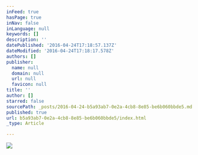 ```yaml
---
inFeed: true
hasPage: true
inNav: false
inLanguage: null
keywords: []
description: ''
datePublished: '2016-04-24T17:18:57.137Z'
dateModified: '2016-04-24T17:18:17.578Z'
authors: []
publisher:
  name: null
  domain: null
  url: null
  favicon: null
title: ''
author: []
starred: false
sourcePath: _posts/2016-04-24-b5a93ab7-0e2a-4cb8-8e85-be6b060bbde5.md
published: true
url: b5a93ab7-0e2a-4cb8-8e85-be6b060bbde5/index.html
_type: Article

---
```

![](https://the-grid-user-content.s3-us-west-2.amazonaws.com/01480e86-9eb3-48fa-8ae5-93706745a052.png)
